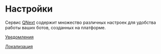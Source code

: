 # Настройки

Сервис [QNext](https://t.me/qnextbot) содержит множество различных настроек для удобства работы ваших ботов, созданных на платформе.

[Уведомления](/article/notifications/)

[Локализация](/ext/localization/)



